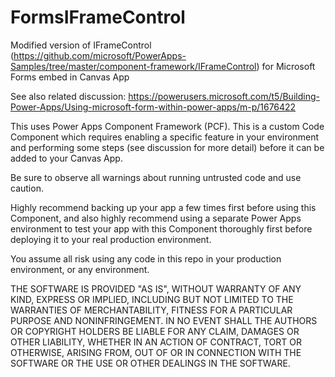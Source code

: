 # FormsIFrameControl
Modified version of IFrameControl (https://github.com/microsoft/PowerApps-Samples/tree/master/component-framework/IFrameControl)
 for Microsoft Forms embed in Canvas App

See also related discussion:
https://powerusers.microsoft.com/t5/Building-Power-Apps/Using-microsoft-form-within-power-apps/m-p/1676422



This uses Power Apps Component Framework (PCF).
This is a custom Code Component which requires enabling a specific feature in your environment and performing some steps (see discussion for more detail) 
before it can be added to your Canvas App.

Be sure to observe all warnings about running untrusted code and use caution.

Highly recommend backing up your app a few times first before using this Component, and also highly recommend using a separate Power Apps environment to test your app with this Component thoroughly first before deploying it to your real production environment.

You assume all risk using any code in this repo in your production environment, or any environment.

THE SOFTWARE IS PROVIDED "AS IS", WITHOUT WARRANTY OF ANY KIND, EXPRESS OR
IMPLIED, INCLUDING BUT NOT LIMITED TO THE WARRANTIES OF MERCHANTABILITY,
FITNESS FOR A PARTICULAR PURPOSE AND NONINFRINGEMENT. IN NO EVENT SHALL THE
AUTHORS OR COPYRIGHT HOLDERS BE LIABLE FOR ANY CLAIM, DAMAGES OR OTHER
LIABILITY, WHETHER IN AN ACTION OF CONTRACT, TORT OR OTHERWISE, ARISING FROM,
OUT OF OR IN CONNECTION WITH THE SOFTWARE OR THE USE OR OTHER DEALINGS IN THE
SOFTWARE.
